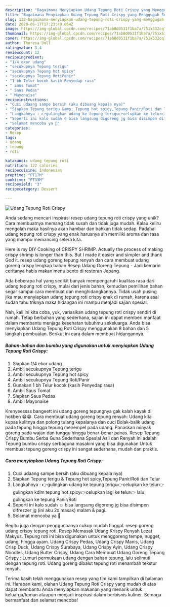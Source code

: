 ```yaml
---
description: "Bagaimana Menyiapkan Udang Tepung Roti Crispy yang Menggugah Selera"
title: "Bagaimana Menyiapkan Udang Tepung Roti Crispy yang Menggugah Selera"
slug: 122-bagaimana-menyiapkan-udang-tepung-roti-crispy-yang-menggugah-selera
date: 2020-06-17T17:23:49.864Z
image: https://img-global.cpcdn.com/recipes/71ab8d0531f1ba7a/751x532cq70/udang-tepung-roti-crispy-foto-resep-utama.jpg
thumbnail: https://img-global.cpcdn.com/recipes/71ab8d0531f1ba7a/751x532cq70/udang-tepung-roti-crispy-foto-resep-utama.jpg
cover: https://img-global.cpcdn.com/recipes/71ab8d0531f1ba7a/751x532cq70/udang-tepung-roti-crispy-foto-resep-utama.jpg
author: Theresa Ball
ratingvalue: 3.4
reviewcount: 12
recipeingredient:
- "1/4 ekor udang"
- "secukupnya Tepung terigu"
- "secukupnya Tepung hot spicy"
- "secukupnya Tepung RotiPanir"
- "1 bh Telur kocok kasih Penyedap rasa"
- " Saus Tomat"
- " Saus Pedas"
- " Mayonaise"
recipeinstructions:
- "Cuci udaang sampe bersih (aku dibuang kepala nya)"
- "Siapkan Tepung terigu &amp; Tepung hot spicy,Tepung Panir/Roti dan Telur"
- "Langkahnya : 👉gulingkan udang ke tepung terigu👉celupkan ke telur👉gulingkan kdlm tepung hot spicy👉celupkan lagi ke telur👉 lalu gulingkan ke tepung Panir/Roti"
- "Seperti ini kalo sudah ☺️ bisa langsung digoreng jg bisa disimpen difrezzer jg (ini aku 2x masak) malam &amp; pagi."
- "Selamat mencoba ya 🤗"
categories:
- Resep
tags:
- udang
- tepung
- roti

katakunci: udang tepung roti 
nutrition: 122 calories
recipecuisine: Indonesian
preptime: "PT17M"
cooktime: "PT33M"
recipeyield: "3"
recipecategory: Dessert

---
```



![Udang Tepung Roti Crispy](https://img-global.cpcdn.com/recipes/71ab8d0531f1ba7a/751x532cq70/udang-tepung-roti-crispy-foto-resep-utama.jpg)

Anda sedang mencari inspirasi resep udang tepung roti crispy yang unik? Cara membuatnya memang tidak susah dan tidak juga mudah. Kalau keliru mengolah maka hasilnya akan hambar dan bahkan tidak sedap. Padahal udang tepung roti crispy yang enak harusnya sih memiliki aroma dan rasa yang mampu memancing selera kita.

Here is my DIY Cooking of CRISPY SHRIMP. Actually the process of making crispy shrimp is longer than this. But I made it easier and simpler and thank God it. resep udang goreng tepung renyah dan cara membuat udang goreng crispy lengkap bahan Resep Udang Goreng Tepung - Jadi kemarin ceritanya habis makan menu bento di restoran Jepang.

Ada beberapa hal yang sedikit banyak mempengaruhi kualitas rasa dari udang tepung roti crispy, mulai dari jenis bahan, kemudian pemilihan bahan segar sampai cara membuat dan menghidangkannya. Tidak usah pusing jika mau menyiapkan udang tepung roti crispy enak di rumah, karena asal sudah tahu triknya maka hidangan ini mampu menjadi sajian spesial.


Nah, kali ini kita coba, yuk, variasikan udang tepung roti crispy sendiri di rumah. Tetap berbahan yang sederhana, sajian ini dapat memberi manfaat dalam membantu menjaga kesehatan tubuhmu sekeluarga. Anda bisa menyiapkan Udang Tepung Roti Crispy menggunakan 8 bahan dan 5 langkah pembuatan. Berikut ini cara dalam membuat hidangannya.

<!--inarticleads1-->

##### Bahan-bahan dan bumbu yang digunakan untuk menyiapkan Udang Tepung Roti Crispy:

1. Siapkan 1/4 ekor udang
1. Ambil secukupnya Tepung terigu
1. Ambil secukupnya Tepung hot spicy
1. Ambil secukupnya Tepung Roti/Panir
1. Gunakan 1 bh Telur kocok (kasih Penyedap rasa)
1. Ambil  Saus Tomat
1. Siapkan  Saus Pedas
1. Ambil  Mayonaise


Krenyeessss bangeett ini udang goreng tepungnya gak kalah kayak di hokben 😁😁. Cara membuat udang goreng tepung renyah: Udang kita kupas kulitnya dan polong tulang kepalanya dan cuci Bolak-balik udang pada tepung hingga tepung menempel pada udang. Panaskan minyak goreng pada wajan dan tunggu hingga benar-benar panas. Resep Tepung Crispy Bumbu Serba Guna Sederhana Spesial Asli dan Renyah ini adalah Tepung bumbu crispy serbaguna masakini yang bisa digunakan Untuk membuat tepung goreng crispy ini sangat sederhana, mudah dan praktis. 

<!--inarticleads2-->

##### Cara menyiapkan Udang Tepung Roti Crispy:

1. Cuci udaang sampe bersih (aku dibuang kepala nya)
1. Siapkan Tepung terigu &amp; Tepung hot spicy,Tepung Panir/Roti dan Telur
1. Langkahnya : 👉gulingkan udang ke tepung terigu👉celupkan ke telur👉gulingkan kdlm tepung hot spicy👉celupkan lagi ke telur👉 lalu gulingkan ke tepung Panir/Roti
1. Seperti ini kalo sudah ☺️ bisa langsung digoreng jg bisa disimpen difrezzer jg (ini aku 2x masak) malam &amp; pagi.
1. Selamat mencoba ya 🤗


Begitu juga dengan penggunaanya cukup mudah tinggal. resep goreng udang crispy tepung roti. Resep Memasak Udang Krispy Renyah Lezat Makyus. Tepung roti ini bisa digunakan untuk menggoreng tempe, nugget, udang, hingga ayam. Udang Crispy Pedas, Udang Crispy Manis, Udang Crisp Duck, Udang Crispy Surabaya, Udang Crispy Ayin, Udang Crispy Noodles, Udang Butter Crispy, Udang Cara Membuat Udang Goreng Tepung Crispy : Lumuri permukaan udang dengan bahan tepung, lalu selimuti dengan tepung roti. Udang goreng dibalut tepung roti menambah tekstur renyah. 

Terima kasih telah menggunakan resep yang tim kami tampilkan di halaman ini. Harapan kami, olahan Udang Tepung Roti Crispy yang mudah di atas dapat membantu Anda menyiapkan makanan yang menarik untuk keluarga/teman ataupun menjadi inspirasi dalam berbisnis kuliner. Semoga bermanfaat dan selamat mencoba!
